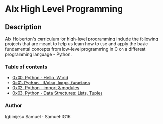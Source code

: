 # Alx High Level Programming
## Description
Alx Holberton's curriculum for high-level programming include the following projects that are meant to help us learn how to use and apply the basic fundamental concepts from low-level programming in C on a different programming language - Python.
### Table of contents
* [0x00. Python - Hello, World](https://github.com/Samuel-IG16/alx-higher_level_programming/tree/master/0x00-python-hello_world)
* [0x01. Python - if/else, loops, functions]()
* [0x02. Python - import & modules]()
* [0x03. Python - Data Structures: Lists, Tuples]()
### Author
Igbinijesu Samuel - Samuel-IG16
